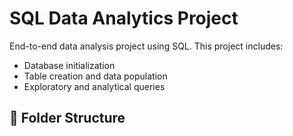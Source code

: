 # SQL Data Analytics Project

End-to-end data analysis project using SQL. This project includes:
- Database initialization
- Table creation and data population
- Exploratory and analytical queries

## 📁 Folder Structure


